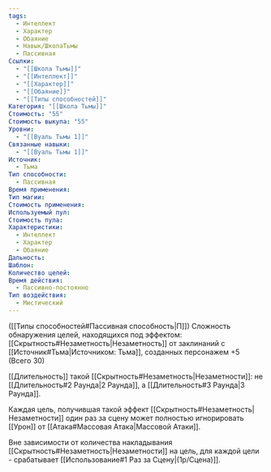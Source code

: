 ```yaml
---
tags:
  - Интеллект
  - Характер
  - Обаяние
  - Навык/ШколаТьмы
  - Пассивная
Ссылки:
  - "[[Школа Тьмы]]"
  - "[[Интеллект]]"
  - "[[Характер]]"
  - "[[Обаяние]]"
  - "[[Типы способностей]]"
Категория: "[[Школа Тьмы]]"
Стоимость: "55"
Стоимость выкупа: "55"
Уровни:
  - "[[Вуаль Тьмы 1]]"
Связанные навыки:
  - "[[Вуаль Тьмы 1]]"
Источник:
  - Тьма
Тип способности:
  - Пассивная
Время применения: 
Тип магии: 
Стоимость применения: 
Используемый пул: 
Стоимость пула: 
Характеристики:
  - Интеллект
  - Характер
  - Обаяние
Дальность: 
Шаблон: 
Количество целей: 
Время действия:
  - Пассивно-постоянно
Тип воздействия:
  - Мистический
---
```

([[Типы способностей#Пассивная способность|П]]) Сложность обнаружения целей, находящихся под эффектом: [[Скрытность#Незаметность|Незаметность]] от заклинаний с [[Источник#Тьма|Источником: Тьма]], созданных персонажем +5 (Всего 30)

[[Длительность]] такой [[Скрытность#Незаметность|Незаметности]]: не [[Длительность#2 Раунда|2 Раунда]], а [[Длительность#3 Раунда|3 Раунда]].

Каждая цель, получившая такой эффект [[Скрытность#Незаметность|Незаметности]] один раз за сцену может полностью игнорировать [[Урон]] от [[Атака#Массовая Атака|Массовой Атаки]]. 

Вне зависимости от количества накладывания [[Скрытность#Незаметность|Незаметности]] на цель, для каждой цели - срабатывает [[Использование#1 Раз за Сцену|(1р/Сцена)]]. 